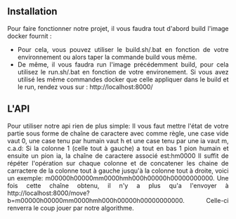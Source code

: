 ## Installation

<div align="justify">
Pour faire fonctionner notre projet, il vous faudra tout d'abord build l'image docker fournit :
<ul>
<li> Pour cela, vous pouvez utiliser le build.sh/.bat en fonction de votre environnement ou alors taper la commande build 
    vous même.</li>
<li> De même, il vous faudra run l'image précédemment build, pour cela utilisez le run.sh/.bat en fonction de votre  
    environement. 
    Si vous avez utilisé les même commandes docker que celle appliquer dans le build et le run, rendez vous sur :
        http://localhost:8000/</li>
 </ul>
</div>

## L'API

<div align="justify">
Pour utiliser notre api rien de plus simple: Il vous faut mettre l'état de votre partie sous forme de chaîne de caractere avec comme règle, une case vide vaut 0, une case tenu par humain vaut h et une case tenu par une ia vaut m, c.a.d: Si la colonne 1 (celle tout à gauche) a tout en bas 1 pion humain et ensuite un pion ia, la chaîne de caractere associé est:hm0000 Il suffit de répéter l'opération sur chaque colonne et de concatener les chaine de carractere de la colonne tout à gauche jusqu'à la colonne tout à droite, voici un exemple: m00000h00000mm0000hmh000h00000h00000000000. Une fois cette chaîne obtenu, il n'y a plus qu'a l'envoyer à http://localhost:8000/move?b=m00000h00000mm0000hmh000h00000h00000000000. Celle-ci renverra le coup jouer par notre algorithme. 
</div>
